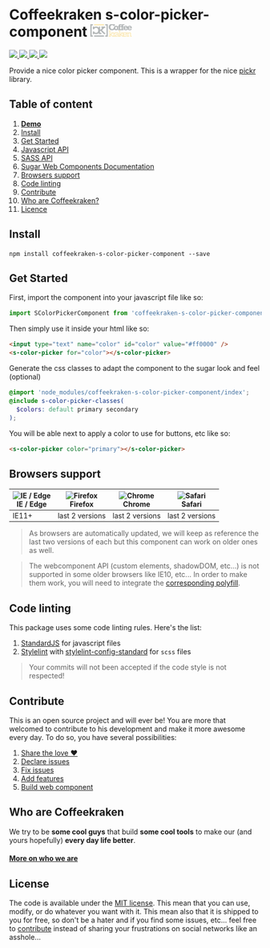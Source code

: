 # Coffeekraken s-color-picker-component <img src=".resources/coffeekraken-logo.jpg" height="25px" />

<p>
	<!-- <a href="https://travis-ci.org/coffeekraken/s-color-picker-component">
		<img src="https://img.shields.io/travis/coffeekraken/s-color-picker-component.svg?style=flat-square" />
	</a> -->
	<a href="https://www.npmjs.com/package/coffeekraken-s-color-picker-component">
		<img src="https://img.shields.io/npm/v/coffeekraken-s-color-picker-component.svg?style=flat-square" />
	</a>
	<a href="https://github.com/coffeekraken/s-color-picker-component/blob/master/LICENSE.txt">
		<img src="https://img.shields.io/npm/l/coffeekraken-s-color-picker-component.svg?style=flat-square" />
	</a>
	<!-- <a href="https://github.com/coffeekraken/s-color-picker-component">
		<img src="https://img.shields.io/npm/dt/coffeekraken-s-color-picker-component.svg?style=flat-square" />
	</a>
	<a href="https://github.com/coffeekraken/s-color-picker-component">
		<img src="https://img.shields.io/github/forks/coffeekraken/s-color-picker-component.svg?style=social&label=Fork&style=flat-square" />
	</a>
	<a href="https://github.com/coffeekraken/s-color-picker-component">
		<img src="https://img.shields.io/github/stars/coffeekraken/s-color-picker-component.svg?style=social&label=Star&style=flat-square" />
	</a> -->
	<a href="https://twitter.com/coffeekrakenio">
		<img src="https://img.shields.io/twitter/url/http/coffeekrakenio.svg?style=social&style=flat-square" />
	</a>
	<a href="http://coffeekraken.io">
		<img src="https://img.shields.io/twitter/url/http/shields.io.svg?style=flat-square&label=coffeekraken.io&colorB=f2bc2b&style=flat-square" />
	</a>
</p>

Provide a nice color picker component. This is a wrapper for the nice [pickr](https://github.com/Simonwep/pickr) library.

## Table of content

1. **[Demo](http://components.coffeekraken.io/app/s-color-picker-component)**
2. [Install](#readme-install)
3. [Get Started](#readme-get-started)
4. [Javascript API](doc/js)
5. [SASS API](doc/sass)
6. [Sugar Web Components Documentation](https://github.com/coffeekraken/sugar/blob/master/doc/webcomponent.md)
7. [Browsers support](#readme-browsers-support)
8. [Code linting](#readme-code-linting)
9. [Contribute](#readme-contribute)
10. [Who are Coffeekraken?](#readme-who-are-coffeekraken)
11. [Licence](#readme-license)

<a name="readme-install"></a>
## Install

```
npm install coffeekraken-s-color-picker-component --save
```

<a name="readme-get-started"></a>
## Get Started

First, import the component into your javascript file like so:

```js
import SColorPickerComponent from 'coffeekraken-s-color-picker-component'
```

Then simply use it inside your html like so:

```html
<input type="text" name="color" id="color" value="#ff0000" />
<s-color-picker for="color"></s-color-picker>
```

Generate the css classes to adapt the component to the sugar look and feel (optional)

```scss
@import 'node_modules/coffeekraken-s-color-picker-component/index';
@include s-color-picker-classes(
  $colors: default primary secondary
);
```

You will be able next to apply a color to use for buttons, etc like so:

```html
<s-color-picker color="primary"></s-color-picker>
```

<a id="readme-browsers-support"></a>
## Browsers support

| <img src="https://raw.githubusercontent.com/godban/browsers-support-badges/master/src/images/edge.png" alt="IE / Edge" width="16px" height="16px" /></br>IE / Edge | <img src="https://raw.githubusercontent.com/godban/browsers-support-badges/master/src/images/firefox.png" alt="Firefox" width="16px" height="16px" /></br>Firefox | <img src="https://raw.githubusercontent.com/godban/browsers-support-badges/master/src/images/chrome.png" alt="Chrome" width="16px" height="16px" /></br>Chrome | <img src="https://raw.githubusercontent.com/godban/browsers-support-badges/master/src/images/safari.png" alt="Safari" width="16px" height="16px" /></br>Safari |
| --------- | --------- | --------- | --------- |
| IE11+ | last 2 versions| last 2 versions| last 2 versions

> As browsers are automatically updated, we will keep as reference the last two versions of each but this component can work on older ones as well.

> The webcomponent API (custom elements, shadowDOM, etc...) is not supported in some older browsers like IE10, etc... In order to make them work, you will need to integrate the [corresponding polyfill](https://www.webcomponents.org/polyfills).

<a id="readme-code-linting"></a>
##  Code linting

This package uses some code linting rules. Here's the list:

1. [StandardJS](https://standardjs.com/) for javascript files
2. [Stylelint](https://github.com/stylelint/stylelint) with [stylelint-config-standard](https://github.com/stylelint/stylelint-config-standard) for `scss` files

> Your commits will not been accepted if the code style is not respected!

<a id="readme-contribute"></a>
## Contribute

This is an open source project and will ever be! You are more that welcomed to contribute to his development and make it more awesome every day.
To do so, you have several possibilities:

1. [Share the love ❤️](https://github.com/Coffeekraken/coffeekraken/blob/master/contribute.md#contribute-share-the-love)
2. [Declare issues](https://github.com/Coffeekraken/coffeekraken/blob/master/contribute.md#contribute-declare-issues)
3. [Fix issues](https://github.com/Coffeekraken/coffeekraken/blob/master/contribute.md#contribute-fix-issues)
4. [Add features](https://github.com/Coffeekraken/coffeekraken/blob/master/contribute.md#contribute-add-features)
5. [Build web component](https://github.com/Coffeekraken/coffeekraken/blob/master/contribute.md#contribute-build-web-component)

<a id="readme-who-are-coffeekraken"></a>
## Who are Coffeekraken

We try to be **some cool guys** that build **some cool tools** to make our (and yours hopefully) **every day life better**.  

#### [More on who we are](https://github.com/Coffeekraken/coffeekraken/blob/master/who-are-we.md)

<a id="readme-license"></a>
## License

The code is available under the [MIT license](LICENSE.txt). This mean that you can use, modify, or do whatever you want with it. This mean also that it is shipped to you for free, so don't be a hater and if you find some issues, etc... feel free to [contribute](https://github.com/Coffeekraken/coffeekraken/blob/master/contribute.md) instead of sharing your frustrations on social networks like an asshole...
